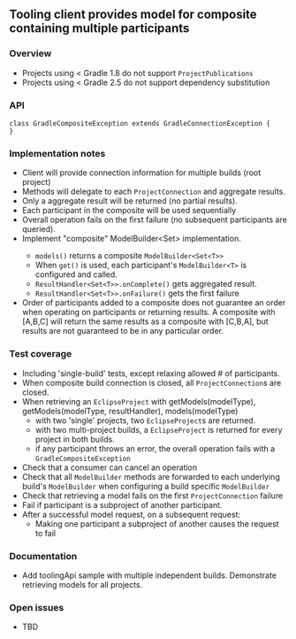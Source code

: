 ## Tooling client provides model for composite containing multiple participants

### Overview

- Projects using < Gradle 1.8 do not support `ProjectPublications`
- Projects using < Gradle 2.5 do not support dependency substitution

### API

    class GradleCompositeException extends GradleConnectionException {
    }

### Implementation notes

- Client will provide connection information for multiple builds (root project)
- Methods will delegate to each `ProjectConnection` and aggregate results.
- Only a aggregate result will be returned (no partial results). 
- Each participant in the composite will be used sequentially
- Overall operation fails on the first failure (no subsequent participants are queried).
- Implement "composite" ModelBuilder<Set<T>> implementation.
    - `models()` returns a composite `ModelBuilder<Set<T>>`
    - When `get()` is used, each participant's `ModelBuilder<T>` is configured and called.
    - `ResultHandler<Set<T>>.onComplete()` gets aggregated result.
    - `ResultHandler<Set<T>>.onFailure()` gets the first failure
- Order of participants added to a composite does not guarantee an order when operating on participants or returning results.  A composite with [A,B,C] will return the same results as a composite with [C,B,A], but results are not guaranteed to be in any particular order.

### Test coverage

- Including 'single-build' tests, except relaxing allowed # of participants.
- When composite build connection is closed, all `ProjectConnection`s are closed.
- When retrieving an `EclipseProject` with getModels(modelType), getModels(modelType, resultHandler), models(modelType)
    - with two 'single' projects, two `EclipseProject`s are returned.
    - with two multi-project builds, a `EclipseProject` is returned for every project in both builds.
    - if any participant throws an error, the overall operation fails with a `GradleCompositeException`
- Check that a consumer can cancel an operation
- Check that all `ModelBuilder` methods are forwarded to each underlying build's `ModelBuilder` when configuring a build specific `ModelBuilder`
- Check that retrieving a model fails on the first `ProjectConnection` failure
- Fail if participant is a subproject of another participant.
- After a successful model request, on a subsequent request:
    - Making one participant a subproject of another causes the request to fail


### Documentation

- Add toolingApi sample with multiple independent builds. Demonstrate retrieving models for all projects.

### Open issues

- TBD